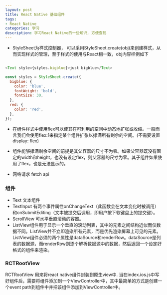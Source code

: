 ```yaml
---
layout: post
title: React Native 基础组件 
tags:
- React Native
categories: 学习 
description: 学习React Native的一些知识, 方便查找
---
```



- StyleSheet为样式控制器， 可以采用StyleSheet.create(obj)来创建样式，从而实现样式的管理，至于样式的使用与React相一致，obj内容样例如下

```javascript

<Text style={styles.bigblue}>just bigblue</Text>

const styles = StyleSheet.create({ 
  bigblue: { 
    color: 'blue',
    fontWeight: 'bold',
    fontSize: 30,
  },
  red: {
    color: 'red',
  },
});
```

- 在组件样式中使用flex可以使其在可利用的空间中动态地扩张或收缩。一般而言我们会使用flex:1来指定某个组件扩张以撑满所有剩余的空间。(不需要设置display: flex)

- 组件能够撑满剩余空间的前提是其父容器的尺寸不为零。如果父容器既没有固定的width和height，也没有设定flex，则父容器的尺寸为零。其子组件如果使用了flex，也是无法显示的。

- 网络请求 fetch api

### 组件
- Text 文本组件
- TextInput 有两个事件属性onChangeText（此函数会在文本变化时被调用）和onSubmitEditing（文本被提交后调用，即用户按下软键盘上的提交键）。
- ScrollView 可水平垂直滚动的容器。
- ListView组件用于显示一个垂直的滚动列表，其中的元素之间结构近似而仅数据不同。ListView并不立即渲染所有元素，而是优先渲染屏幕上可见的元素。ListView组件必须的两个属性是dataSource和renderRow。dataSource是列表的数据源，而renderRow则逐个解析数据源中的数据，然后返回一个设定好格式的组件来渲染。


### RCTRootView
RCTRootView 用来将react native组件封装到原生view中. 当在index.ios.js中写好组件后，需要将组件添加到一个ViewController中，其中最简单的方式是创建一个event path到组件中并把该组件添加到ViewController中。

